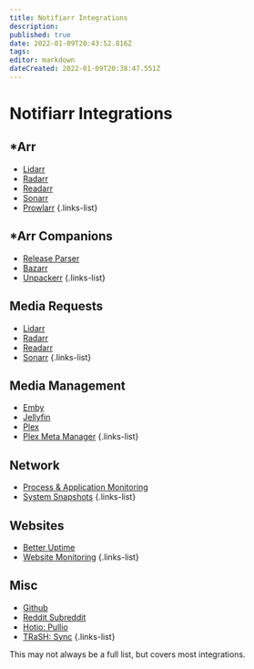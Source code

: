 ```yaml
---
title: Notifiarr Integrations
description: 
published: true
date: 2022-01-09T20:43:52.816Z
tags: 
editor: markdown
dateCreated: 2022-01-09T20:38:47.551Z
---
```


# Notifiarr Integrations

## \*Arr

* [Lidarr](/Website/Integrations/Lidarr.md)
* [Radarr](/Website/Integrations/Radarr.md)
* [Readarr](/Website/Integrations/Readarr.md)
* [Sonarr](/Website/Integrations/Sonarr.md)
* [Prowlarr](/Website/Integrations/Prowlarr.md)
{.links-list}

## \*Arr Companions

* [Release Parser](/Website/Integrations/ReleaseParser.md)
* [Bazarr](/Website/Integrations/Bazarr.md)
* [Unpackerr](/Website/Integrations/Unpackerr.md)
{.links-list}

## Media Requests

* [Lidarr](/Website/Integrations/MediaRequests.md)
* [Radarr](/Website/Integrations/MediaRequests.md)
* [Readarr](/Website/Integrations/MediaRequests.md)
* [Sonarr](/Website/Integrations/MediaRequests.md)
{.links-list}

## Media Management

* [Emby](/Website/Integrations/Emby.md)
* [Jellyfin](/Website/Integrations/Jellyfin.md)
* [Plex](/Website/Integrations/Plex.md)
* [Plex Meta Manager](Website/Integrations/PMM.md)
{.links-list}

## Network

* [Process & Application Monitoring](/Website/Integrations/Network.md)
* [System Snapshots](/Website/Integrations/Snapshots.md)
{.links-list}

## Websites

* [Better Uptime](/Website/Integrations/BetterUptime.md)
* [Website Monitoring](/Website/Integrations/WebsiteStatus.md)
{.links-list}

## Misc

* [Github](/Website/Integrations/Github.md)
* [Reddit Subreddit](/Website/Integrations/Reddit.md)
* [Hotio: Pullio](/Website/Integrations/Hotio.md)
* [TRaSH: Sync](/Website/Integrations/Trash.md)
{.links-list}

This may not always be a full list, but covers most integrations.
